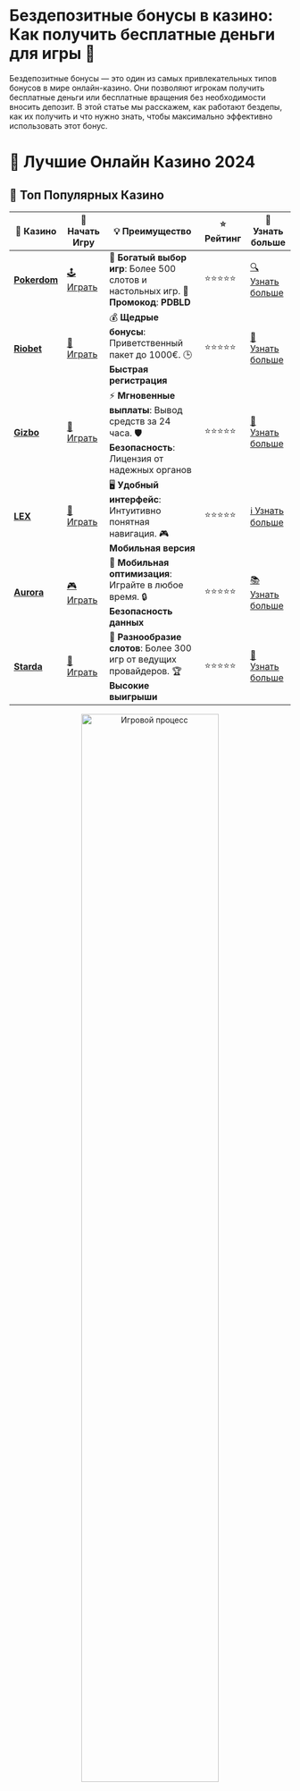 # **Бездепозитные бонусы в казино: Как получить бесплатные деньги для игры 💸**

Бездепозитные бонусы — это один из самых привлекательных типов бонусов в мире онлайн-казино. Они позволяют игрокам получить бесплатные деньги или бесплатные вращения без необходимости вносить депозит. В этой статье мы расскажем, как работают бездепы, как их получить и что нужно знать, чтобы максимально эффективно использовать этот бонус.

# 🎰 Лучшие Онлайн Казино 2024

## 🌟 Топ Популярных Казино

| 🎲 **Казино** | 🔗 **Начать Игру** | 💡 **Преимущество** | ⭐ **Рейтинг** | 🔗 **Узнать больше** |
|--------------|---------------------|---------------------|----------------|----------------------|
| [**Pokerdom**](https://brandplay.link/4k77v2yx) | [🕹️ Играть](https://brandplay.link/4k77v2yx) | 🎉 **Богатый выбор игр**: Более 500 слотов и настольных игр. 🎁 **Промокод**: **PDBLD** | ⭐⭐⭐⭐⭐ | [🔍 Узнать больше](https://brandplay.link/4k77v2yx) |
| [**Riobet**](https://brandplay.link/7xBLTPyj) | [🎰 Играть](https://brandplay.link/7xBLTPyj) | 💰 **Щедрые бонусы**: Приветственный пакет до 1000€. 🕒 **Быстрая регистрация** | ⭐⭐⭐⭐⭐ | [📖 Узнать больше](https://brandplay.link/7xBLTPyj) |
| [**Gizbo**](https://brandplay.link/bprXw4YV) | [🎲 Играть](https://brandplay.link/bprXw4YV) | ⚡ **Мгновенные выплаты**: Вывод средств за 24 часа. 🛡️ **Безопасность**: Лицензия от надежных органов | ⭐⭐⭐⭐⭐ | [📝 Узнать больше](https://brandplay.link/bprXw4YV) |
| [**LEX**](https://brandplay.link/zW4hdDFV) | [🤑 Играть](https://brandplay.link/zW4hdDFV) | 🖥️ **Удобный интерфейс**: Интуитивно понятная навигация. 🎮 **Мобильная версия** | ⭐⭐⭐⭐⭐ | [ℹ️ Узнать больше](https://brandplay.link/zW4hdDFV) |
| [**Aurora**](https://10trafic-stat2.com/click/668546556bcc6313411604bd/6766/13032/subaccount) | [🎮 Играть](https://10trafic-stat2.com/click/668546556bcc6313411604bd/6766/13032/subaccount) | 📱 **Мобильная оптимизация**: Играйте в любое время. 🔒 **Безопасность данных** | ⭐⭐⭐⭐⭐ | [📚 Узнать больше](https://10trafic-stat2.com/click/668546556bcc6313411604bd/6766/13032/subaccount) |
| [**Starda**](https://brandplay.link/fB7xwRFL) | [🎯 Играть](https://brandplay.link/fB7xwRFL) | 🎰 **Разнообразие слотов**: Более 300 игр от ведущих провайдеров. 🏆 **Высокие выигрыши** | ⭐⭐⭐⭐⭐ | [🔎 Узнать больше](https://brandplay.link/fB7xwRFL) |

<div align="center">
    <img src="https://i.pinimg.com/originals/87/9e/b9/879eb9354dd0699582408b68f2e253b2.gif" alt="Игровой процесс" width="70%">
</div>

## 💎 Лучшие Бонусы и Акции

| 🎲 **Казино** | 🔗 **Начать Игру** | 💡 **Преимущество** | ⭐ **Рейтинг** | 🔗 **Узнать больше** |
|--------------|---------------------|---------------------|----------------|----------------------|
| [**Kometa**](https://brandplay.link/8ZymQJV8) | [🎰 Играть](https://brandplay.link/8ZymQJV8) | 🎁 **Эксклюзивные бонусы**: Регулярные акции и промо. 🔄 **Программы лояльности** | ⭐⭐⭐⭐☆ | [🔍 Узнать больше](https://brandplay.link/8ZymQJV8) |
| [**R7**](https://brandplay.link/bMd3Yjsw) | [🕹️ Играть](https://brandplay.link/bMd3Yjsw) | 🕒 **Круглосуточная поддержка**: Всегда на связи. 💸 **Высокие лимиты** | ⭐⭐⭐⭐☆ | [📖 Узнать больше](https://brandplay.link/bMd3Yjsw) |
| [**7K**](https://brandplay.link/BvQyFShp) | [🎲 Играть](https://brandplay.link/BvQyFShp) | 🌟 **Эксклюзивные бонусы**: Только для VIP игроков. 🎉 **Сезонные акции** | ⭐⭐⭐⭐☆ | [📝 Узнать больше](https://brandplay.link/BvQyFShp) |
| [**Kent**](https://brandplay.link/Fv2WP3js) | [🤑 Играть](https://brandplay.link/Fv2WP3js) | 📈 **Высокий RTP**: Более 98%. 💼 **Профессиональная поддержка** | ⭐⭐⭐⭐☆ | [ℹ️ Узнать больше](https://brandplay.link/Fv2WP3js) |
| [**1Xslots**](https://brandplay.link/hSB1khtr) | [🎮 Играть](https://brandplay.link/hSB1khtr) | 🎉 **Множество акций**: Еженедельные бонусы и турниры. 🛡️ **Безопасность** | ⭐⭐⭐⭐☆ | [📚 Узнать больше](https://brandplay.link/hSB1khtr) |
| [**Gama**](https://brandplay.link/j6NMKsDz) | [🎯 Играть](https://brandplay.link/j6NMKsDz) | 🔍 **Интуитивный интерфейс**: Легкость использования. 🏅 **Престижные турниры** | ⭐⭐⭐⭐☆ | [🔎 Узнать больше](https://brandplay.link/j6NMKsDz) |

<div align="center">
    <img src="https://i.pinimg.com/originals/87/9e/b9/879eb9354dd0699582408b68f2e253b2.gif" alt="Игровой процесс" width="70%">
</div>

## 🚀 Быстрые Выигрыши и Поддержка

| 🎲 **Казино** | 🔗 **Начать Игру** | 💡 **Преимущество** | ⭐ **Рейтинг** | 🔗 **Узнать больше** |
|--------------|---------------------|---------------------|----------------|----------------------|
| [**Onion**](https://brandplay.link/zBGRVpQ9) | [🎰 Играть](https://brandplay.link/zBGRVpQ9) | 🤑 **Низкие ставки**: Идеально для начинающих. 🔄 **Быстрые выводы** | ⭐⭐⭐⭐☆ | [🔍 Узнать больше](https://brandplay.link/zBGRVpQ9) |
| [**Чемпион**](https://temon-gter.cfd/go/lRq?p80412p304504pcc44t17455) | [🕹️ Играть](https://temon-gter.cfd/go/lRq?p80412p304504pcc44t17455) | 🏅 **Лояльная программа**: Награды за активность. 🎁 **Ежемесячные бонусы** | ⭐⭐⭐⭐☆ | [📖 Узнать больше](https://temon-gter.cfd/go/lRq?p80412p304504pcc44t17455) |
| [**Vavada**](https://vavadapartner.pro/?promo=ea5c9275-6854-4505-94fc-95ab18221945-linkb2) | [🎲 Играть](https://vavadapartner.pro/?promo=ea5c9275-6854-4505-94fc-95ab18221945-linkb2) | 🚀 **Быстрая регистрация**: Начните играть мгновенно. 🔐 **Безопасные транзакции** | ⭐⭐⭐⭐☆ | [📝 Узнать больше](https://vavadapartner.pro/?promo=ea5c9275-6854-4505-94fc-95ab18221945-linkb2) |
| [**Friends**](https://gofriends.kim/linkb2) | [🤑 Играть](https://gofriends.kim/linkb2) | 🤝 **Социальные игры**: Играйте с друзьями. 🌐 **Мультиплатформенность** | ⭐⭐⭐⭐☆ | [ℹ️ Узнать больше](https://gofriends.kim/linkb2) |
| [**1WIN**](https://brandplay.link/smXVpBbG) | [🎮 Играть](https://brandplay.link/smXVpBbG) | 🏆 **Спортивные ставки**: Широкий выбор видов спорта. 💵 **Высокие коэффициенты** | ⭐⭐⭐⭐☆ | [📚 Узнать больше](https://brandplay.link/smXVpBbG) |
| [**Drip**](https://drp-ircp01.com/c07e6a3db) | [🎯 Играть](https://drp-ircp01.com/c07e6a3db) | 🌐 **Инновационные игры**: Новейшие игровые технологии. 🛡️ **Высокая безопасность** | ⭐⭐⭐⭐☆ | [🔎 Узнать больше](https://drp-ircp01.com/c07e6a3db) |
| [**JoyCasino**](https://rpc30.call2me.pro/?/ru/registration?apkpop=0&partner=p24970p3291217pc98f) | [🎰 Играть](https://rpc30.call2me.pro/?/ru/registration?apkpop=0&partner=p24970p3291217pc98f) | 🎁 **Приятные бонусы**: Ежедневные акции и подарки. 🕹️ **Разнообразие игр** | ⭐⭐⭐⭐☆ | [🔍 Узнать больше](https://rpc30.call2me.pro/?/ru/registration?apkpop=0&partner=p24970p3291217pc98f) |

<div align="center">
    <img src="https://i.pinimg.com/originals/87/9e/b9/879eb9354dd0699582408b68f2e253b2.gif" alt="Игровой процесс" width="70%">
</div>
---

✨ **Выбирайте лучшее казино для себя и наслаждайтесь игрой! Удачи!** ✨
![Бездепозитный бонус](https://i.pinimg.com/originals/a9/29/6e/a9296ea1cf6a7c20a985e593451f0323.png)

## Что такое бездепозитные бонусы? 🤔

Бездепозитный бонус — это бонус, который казино предоставляет игрокам без необходимости вносить депозит. Это своего рода подарок, который может быть в виде **бесплатных вращений (фриспинов)** или **бесплатных денег** для игры. Это отличный способ попробовать новые игры, не рискуя собственными деньгами.

### Преимущества бездепозитных бонусов:
1. **Безопасность**: Вы можете играть без риска потерять свои деньги.
2. **Возможность тестировать игры**: Это шанс ознакомиться с новыми слотами и игровыми механиками.
3. **Шанс на реальный выигрыш**: Даже если вы не вносите депозит, у вас есть возможность выиграть реальные деньги.

## Как получить бездепозитный бонус? 🎁

Получение бездепозитного бонуса обычно происходит по следующему алгоритму:

1. **Регистрация в казино**: В большинстве случаев, чтобы получить бездепозитный бонус, нужно просто зарегистрироваться в онлайн-казино.
2. **Подтверждение учетной записи**: Некоторые казино могут потребовать подтверждение вашей личности через электронную почту или телефон.
3. **Ввод бонусного кода (если требуется)**: В некоторых случаях казино предоставляет бонусный код, который необходимо ввести в соответствующем поле.
4. **Автоматическое зачисление бонуса**: После выполнения всех условий бонус может быть зачислен на ваш игровой счет.

### Пример бонусов, которые можно получить:
- **100 бесплатных вращений**: Чаще всего такие бонусы начисляются на определенные слоты, и они могут привести к реальным выигрышам.
- **Бесплатные деньги**: Например, казино может предоставить вам сумму в 10 или 20 долларов/евро, которую вы можете использовать для игры.

## Условия использования бездепозитных бонусов ⚠️

Хотя бездепозитные бонусы — это отличный способ начать играть, у них есть свои условия. Вот некоторые из них:

1. **Вейджер (rollover)**: Это условие, при котором вам нужно будет поставить выигранную сумму несколько раз, прежде чем вы сможете вывести деньги.
2. **Максимальная сумма вывода**: Казино может ограничить сумму, которую можно вывести с бездепозитного бонуса.
3. **Срок действия бонуса**: Бонусы могут иметь срок годности, и если вы не используете их вовремя, они могут быть аннулированы.
4. **Игра только на определенных играх**: Некоторые бонусы могут быть использованы только на выбранных слотах или играх.

## Как выбрать казино с бездепозитными бонусами? 🔍

Чтобы выбрать подходящее казино с бездепозитными бонусами, обратите внимание на следующие факторы:

- **Лицензия и репутация казино**: Убедитесь, что казино лицензировано и имеет хорошие отзывы.
- **Условия бонусов**: Изучите условия, связанные с бездепозитными бонусами, чтобы избежать неприятных сюрпризов.
- **Типы игр**: Если вам нравятся определенные игры, выберите казино, которое предоставляет бонусы на те игры, которые вам интересны.
- **Срок действия бонуса**: Обратите внимание на срок, в течение которого нужно использовать бонус.

## Лучшие казино с бездепозитными бонусами на 2024 год 🎯

В 2024 году существует множество казино, которые предлагают привлекательные бездепозитные бонусы. Наибольшее внимание стоит уделить проверенным платформам с хорошими отзывами и честными условиями. Выбирайте казино с понятными и прозрачными условиями для бонусов, и всегда читайте правила перед использованием бонуса.

## Заключение: стоит ли использовать бездепозитные бонусы? 🎉

Бездепозитные бонусы — это отличная возможность для новичков начать играть в казино без вложений. Они позволяют ознакомиться с игровым процессом, попробовать различные слоты и даже получить шанс на выигрыш. Главное — внимательно изучать условия и следить за ограничениями, чтобы максимизировать свой выигрыш. Если вы ищете способ попробовать удачу без риска для бюджета, бездепозитный бонус — это именно то, что вам нужно.

**Какой бездепозитный бонус вам удалось получить? Поделитесь своим опытом в комментариях!**
